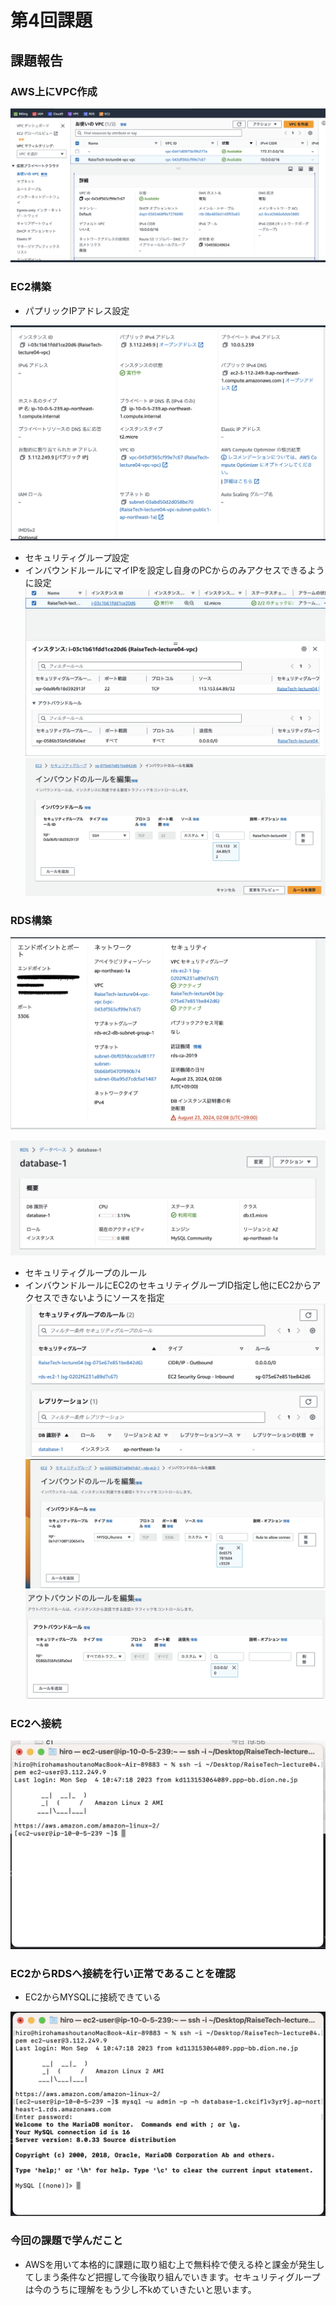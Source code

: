 # **第4回課題**

## 課題報告

### AWS上にVPC作成
![a](./lecture04/AWS上にVPC作成.png)

### EC2構築

- パプリックIPアドレス設定

![b1](./lecture04/パプリックIPアドレス設定.png)

- セキュリティグループ設定
- インバウンドルールにマイIPを設定し自身のPCからのみアクセスできるように設定
![c1](./lecture04/セキュリティグループ設定.png)
![c2](./lecture04/インバウンドルールにマイIPを設定し自身のPCからのみアクセスできるように設定.png)

### RDS構築

![d](./lecture04/RDS構築1.png)

![h](./lecture04/RDS構築2.png)

- セキュリティグループのルール
- インバウンドルールにEC2のセキュリティグループID指定し他にEC2からアクセスできないようにソースを指定
![e1](./lecture04/セキュリティグループのルール.png)
![e2](./lecture04/インバウンドルールにEC2のセキュリティグループID指定し他にEC2からアクセスできないようにソースを指定1.png)
![e3](./lecture04/インバウンドルールにEC2のセキュリティグループID指定し他にEC2からアクセスできないようにソースを指定2.png)

### EC2へ接続

![f1](./lecture04/EC2へ接続.png)

### EC2からRDSへ接続を行い正常であることを確認

- EC2からMYSQLに接続できている

![g1](./lecture04/EC2からMYSQLに接続できている.png)

### 今回の課題で学んだこと
- AWSを用いて本格的に課題に取り組む上で無料枠で使える枠と課金が発生してしまう条件など把握して今後取り組んでいきます。セキュリティグループは今のうちに理解をもう少し不kめていきたいと思います。